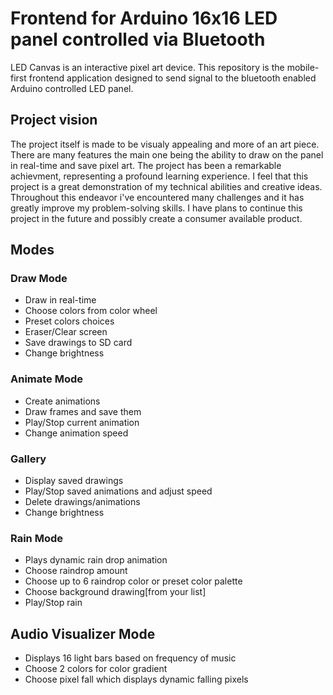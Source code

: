 # Frontend for Arduino 16x16 LED panel controlled via Bluetooth

LED Canvas is an interactive pixel art device. This repository is the mobile-first frontend application designed to send signal to the bluetooth enabled Arduino controlled LED panel. 

## Project vision
The project itself is made to be visualy appealing and more of an art piece. There are many features the main one being the ability to draw on the panel in real-time and save pixel art. The project has been a remarkable achievment, representing a profound learning experience. I feel that this project is a great demonstration of my technical abilities and creative ideas. Throughout this endeavor i've encountered many challenges and it has greatly improve my problem-solving skills. I have plans to continue this project in the future and possibly create a consumer available product.

## Modes

### Draw Mode
* Draw in real-time
* Choose colors from color wheel
* Preset colors choices
* Eraser/Clear screen
* Save drawings to SD card
* Change brightness

### Animate Mode
* Create animations
* Draw frames and save them
* Play/Stop current animation
* Change animation speed

### Gallery
* Display saved drawings
* Play/Stop saved animations and adjust speed
* Delete drawings/animations
* Change brightness

### Rain Mode
* Plays dynamic rain drop animation
* Choose raindrop amount
* Choose up to 6 raindrop color or preset color palette
* Choose background drawing[from your list]
* Play/Stop rain

## Audio Visualizer Mode
* Displays 16 light bars based on frequency of music
* Choose 2 colors for color gradient
* Choose pixel fall which displays dynamic falling pixels
